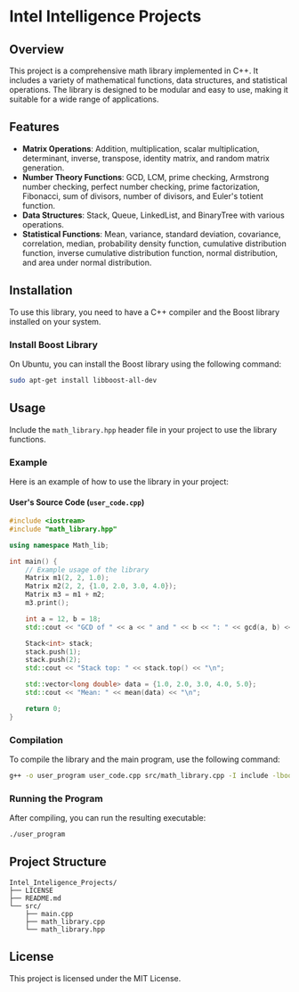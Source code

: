 # Intel Intelligence Projects

## Overview
This project is a comprehensive math library implemented in C++. It includes a variety of mathematical functions, data structures, and statistical operations. The library is designed to be modular and easy to use, making it suitable for a wide range of applications.

## Features
- **Matrix Operations**: Addition, multiplication, scalar multiplication, determinant, inverse, transpose, identity matrix, and random matrix generation.
- **Number Theory Functions**: GCD, LCM, prime checking, Armstrong number checking, perfect number checking, prime factorization, Fibonacci, sum of divisors, number of divisors, and Euler's totient function.
- **Data Structures**: Stack, Queue, LinkedList, and BinaryTree with various operations.
- **Statistical Functions**: Mean, variance, standard deviation, covariance, correlation, median, probability density function, cumulative distribution function, inverse cumulative distribution function, normal distribution, and area under normal distribution.

## Installation
To use this library, you need to have a C++ compiler and the Boost library installed on your system.

### Install Boost Library
On Ubuntu, you can install the Boost library using the following command:
```sh
sudo apt-get install libboost-all-dev
```

## Usage
Include the `math_library.hpp` header file in your project to use the library functions.

### Example
Here is an example of how to use the library in your project:

#### User's Source Code (`user_code.cpp`)
```cpp
#include <iostream>
#include "math_library.hpp"

using namespace Math_lib;

int main() {
    // Example usage of the library
    Matrix m1(2, 2, 1.0);
    Matrix m2(2, 2, {1.0, 2.0, 3.0, 4.0});
    Matrix m3 = m1 + m2;
    m3.print();

    int a = 12, b = 18;
    std::cout << "GCD of " << a << " and " << b << ": " << gcd(a, b) << "\n";

    Stack<int> stack;
    stack.push(1);
    stack.push(2);
    std::cout << "Stack top: " << stack.top() << "\n";

    std::vector<long double> data = {1.0, 2.0, 3.0, 4.0, 5.0};
    std::cout << "Mean: " << mean(data) << "\n";

    return 0;
}
```

### Compilation
To compile the library and the main program, use the following command:

```sh
g++ -o user_program user_code.cpp src/math_library.cpp -I include -lboost_system -lboost_filesystem
```

### Running the Program
After compiling, you can run the resulting executable:

```sh
./user_program
```

## Project Structure
```
Intel_Inteligence_Projects/
├── LICENSE
├── README.md
└── src/
    ├── main.cpp
    ├── math_library.cpp
    └── math_library.hpp
```

## License
This project is licensed under the MIT License.